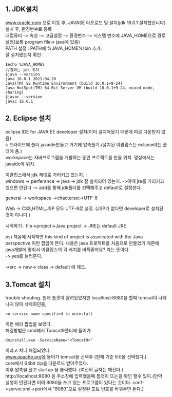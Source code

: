 ## 1. JDK설치  
www.oracle.com 으로 이동 후, JAVASE 다운로드 및 설치(jdk 16.0.1 설치했습니다)  
설치 후, 환경변수로 등록  
내컴퓨터 -> 속성 -> 고급설정 -> 환경변수 -> 시스템 변수에 JAVA_HOME으로 경로설정(보통 program file-> java에 있음)  
PATH 설정 : PATH에 %JAVA_HOME%\bin 추가.  
잘 설치됐는지 확인 : 
```
$echo %JAVA_HOME%
//결과는 jdk 위치
$java --version
java 16.0.1 2021-04-20
Java(TM) SE Runtime Environment (build 16.0.1+9-24)
Java HotSpot(TM) 64-Bit Server VM (build 16.0.1+9-24, mixed mode, sharing)
$javac --version
javac 16.0.1
```
## 2. Eclipse 설치  
eclipse IDE for JAVA EE developer 설치(이미 설치해놨기 때문에 따로 다운받지 않음)  
c 드라이브에 폴더 javaide만들고 거기에 압축풀기.(설치된 이클립스는 eclipse라는 폴더에 품.)   
workspace는 자바프로그램을 개발하는 동안 프로젝트를 만들 위치. 영상에서는 javaide에 위치.  
  
이클립스에서 jdk 제대로 가리키고 있는지. :  
windows -> perferance -> java -> jdk 잘 설치되어 있는지. ->이때 jre를 가리키고 있으면 안된다 -> add를 통해 jdk폴더를 선택해주고 default로 설정한다.  

general -> workspace ->chacterset->UTF-8  

Web -> CSS,HTML,JSP 모두 UTF-8로 설정. (JSP가 없다면 developer로 설치된것이 아니다.)  
  
시작하기 : file->project->Java project -> JRE는 default JRE  
  
ps) 처음에 시작하면 this kind of project is assoicated with the Java perspective 이런 팝업이 뜬다. 내용은 java 프로젝트를 처음으로 만들었기 때문에 java개발에 맞춰서 이클립스의 각 배치를 바꿔줄까요? 라는 뜻이다.  
  -> yes를 눌러준다.  
    
->src -> new-> class -> default 에 체크.  
## 3.Tomcat 설치 
trouble shouting. 원래 톰캣이 깔려있었지만 localhost:8080을 할때 tomcat이 나타나지 않아 삭제하던중,
```
no service name specified to uninstall
```
이런 에러 팝업을 보았다.  
해결방법은 cmd에서 Tomcat9폴더에 들어가 
```
Uninstall.exe -ServiceName="<Tomcat9>" 
```
이라고 치니 해결되었다.  
www.apache.org에 들어가 tomcat을 선택후 (현재 기준 9.0을 선택했다.)  
core에서 64bit zip을 다운로드 받아주었다.  
이후 압축을 풀고 startup 을 클릭했다. (여전히 글자는 깨진다.)  
http://localhost:8080 을 주소창에 입력했을때 톰캣이 뜨는걸 확인 할수 있다.(만약 실행이 안된다면 이미 8080을 쓰고 있는 프로그램이 있다는 것이다. conf->server.xml->port에서 "8080"으로 설정된 포트 번호를 바꿔주면 된다.)  


  

